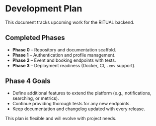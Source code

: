 # Development Plan

This document tracks upcoming work for the RITUAL backend.

## Completed Phases
- **Phase 0** – Repository and documentation scaffold.
- **Phase 1** – Authentication and profile management.
- **Phase 2** – Event and booking endpoints with tests.
- **Phase 3** – Deployment readiness (Docker, CI, `.env` support).

## Phase 4 Goals
- Define additional features to extend the platform (e.g., notifications, searching, or metrics).
- Continue providing thorough tests for any new endpoints.
- Keep documentation and changelog updated with every release.

This plan is flexible and will evolve with project needs.
